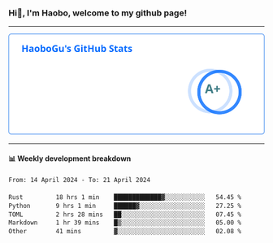 <!--<h2 align="center"> Hi👋, I'm Haobo, welcome to my github page! </h2>-->
### Hi👋, I'm Haobo, welcome to my github page!
-------

<img href="https://github.com/HaoboGu" src="assets/stats.svg" alt="github stats" /> 

-------

#### 📊 **Weekly development breakdown**
<!--START_SECTION:waka-->

```txt
From: 14 April 2024 - To: 21 April 2024

Rust         18 hrs 1 min    █████████████▓░░░░░░░░░░░   54.45 %
Python       9 hrs 1 min     ██████▓░░░░░░░░░░░░░░░░░░   27.25 %
TOML         2 hrs 28 mins   ██░░░░░░░░░░░░░░░░░░░░░░░   07.45 %
Markdown     1 hr 39 mins    █▒░░░░░░░░░░░░░░░░░░░░░░░   05.00 %
Other        41 mins         ▓░░░░░░░░░░░░░░░░░░░░░░░░   02.08 %
```

<!--END_SECTION:waka-->
<!--
backup url: https://github-readme-status-dusky-ten.vercel.app/api?username=HaoboGu&count_private=true&show_icons=true&theme=transparent&border_color=2f80ed
-->
<!--
**HaoboGu/HaoboGu** is a ✨ _special_ ✨ repository because its `README.md` (this file) appears on your GitHub profile.

Here are some ideas to get you started:

- 🔭 I’m currently working on AI-assisted programming tools
- 🌱 I’m currently learning ...
- 👯 I’m looking to collaborate on ...
- 🤔 I’m looking for help with ...
- 💬 Ask me about ...
- 📫 How to reach me: ...
- 😄 Pronouns: ...
- ⚡ Fun fact: ...
-->
